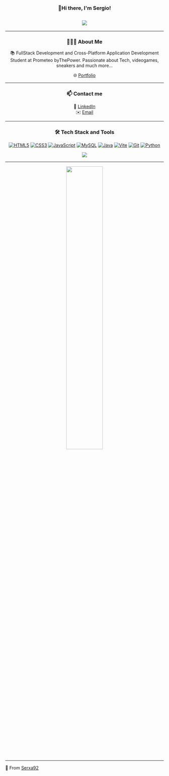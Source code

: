 <h3 align="center" >👋Hi there, I'm Sergio! </h3> 

<!-- Typing effect -->
<h2 align="center">
  <img src="https://readme-typing-svg.herokuapp.com?font=Fira+Code&size=30&pause=1000&strong&color=9B30FF&center=true&vCenter=true&multiline=true&width=500&height=120&lines=Fullstack+Developer;Passionate+about+Tech;Always+Learning"/>
</h2>



---

  <h3 align="center">👨🏼‍🦲 About Me</h3>

<p align="center">
 📚 FullStack Development and Cross-Platform Application Development Student at Prometeo byThePower. Passionate about Tech, videogames, sneakers and much more...
  <p align="center">
 🌐 <a href="https://sergioagulla.vercel.app/">Portfolio</a>
</p>
</p>

---


  <h3 align="center">📫 Contact me</h3>

<p align="center">
  💼 <a href="https://www.linkedin.com/in/sergioagulla/">LinkedIn</a><br>
  ✉️ <a href="mailto:serxa92@hotmail.com">Email</a><br>
  
</p>


  


---

 <h3 align="center">🛠️ Tech Stack and Tools</h3>

<div align="center">

  <a href="https://developer.mozilla.org/en-US/docs/Web/HTML"><img src="https://img.icons8.com/color/50/000000/html-5.png" alt="HTML5"/></a>
  <a href="https://developer.mozilla.org/en-US/docs/Web/CSS"><img src="https://img.icons8.com/color/50/000000/css3.png" alt="CSS3"/></a>
  <a href="https://developer.mozilla.org/en-US/docs/Web/JavaScript"><img src="https://img.icons8.com/color/50/000000/javascript.png" alt="JavaScript"/></a>
  <a href="https://www.mysql.com/"><img src="https://img.icons8.com/color/50/000000/mysql-logo.png" alt="MySQL"/></a>
  <a href="https://www.java.com/"><img src="https://img.icons8.com/color/50/000000/java-coffee-cup-logo.png" alt="Java"/></a>
  <a href="https://vitejs.dev/"><img src="https://img.icons8.com/color/50/000000/vite.png" alt="Vite"/></a>
  <a href="https://git-scm.com/"><img src="https://img.icons8.com/color/50/000000/git.png" alt="Git"/></a>
  <a href="https://www.python.org/"><img src="https://img.icons8.com/color/50/000000/python.png" alt="Python"/></a>

  

  <img src="https://github-readme-stats.vercel.app/api/top-langs/?username=serxa92&layout=compact&theme=radical" />

</div>

---

<p align="center">
  
  <img width="48%" src="https://github-readme-streak-stats.herokuapp.com/?user=serxa92&theme=radical" />
</p>

---





🌱 From [Serxa92](https://github.com/serxa92)


